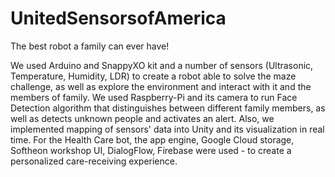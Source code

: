 # UnitedSensorsofAmerica
The best robot a family can ever have!

We used Arduino and SnappyXO kit and a number of sensors (Ultrasonic, Temperature, Humidity, LDR) to create a robot able to solve the maze challenge, as well as explore the environment and interact with it and the members of family. We used Raspberry-Pi and its camera to run Face Detection algorithm that distinguishes between different family members, as well as detects unknown people and activates an alert. Also, we implemented mapping of sensors' data into Unity and its visualization in real time. For the Health Care bot, the app engine, Google Cloud storage, Softheon workshop UI, DialogFlow, Firebase were used - to create a personalized care-receiving experience.

